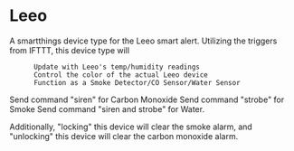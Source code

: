 # Leeo

A smartthings device type for the Leeo smart alert. Utilizing the triggers from IFTTT, this device type will <p> 

          Update with Leeo's temp/humidity readings 
          Control the color of the actual Leeo device
          Function as a Smoke Detector/CO Sensor/Water Sensor


Send command "siren" for Carbon Monoxide
Send command "strobe" for Smoke
Send command "siren and strobe" for Water.

Additionally, "locking" this device will clear the smoke alarm, and "unlocking" this device will clear the carbon monoxide alarm. 
